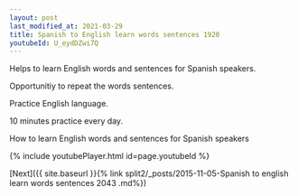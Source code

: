 ```yaml
---
layout: post
last_modified_at: 2021-03-29
title: Spanish to English learn words sentences 1920 
youtubeId: U_eydDZwi7Q
---
```

 
 
Helps to learn English words and sentences for Spanish speakers.

Opportunitiy to repeat the words sentences. 

Practice English language. 
 
10 minutes practice every day. 
 
How to learn English words and sentences for Spanish speakers 
 
{% include youtubePlayer.html id=page.youtubeId %}
 
 
[Next]({{ site.baseurl }}{% link  split2/_posts/2015-11-05-Spanish to english learn words sentences 2043 .md%})
 
